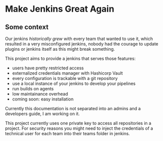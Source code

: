 # Make Jenkins Great Again

## Some context

Our jenkins *historically grew* with every team that wanted to use it, which resulted in a very misconfigured jenkins, nobody had the courage to update plugins or jenkins itself as this might break something.

This project aims to provide a jenkins that serves those features:

  * users have pretty restricted access
  * externalized credentials manager with Hashicorp Vault
  * every configuration is trackable with a git repository
  * use a local instance of your jenkins to develop your pipelines
  * run builds on agents
  * low maintainance overhead
  * coming soon: easy installation

Currently this documentation is not separated into an admins and a developers guide, I am working on it.

This project currently uses one private key to access all repositories in a project. For security reasons you might need to inject the credentials of a technical user for each team into their teams folder in jenkins.